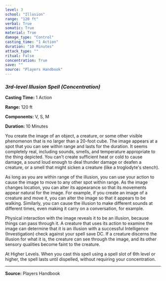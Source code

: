 ```yaml
---
level: 3
school: "Illusion"
range: "120 ft"
verbal: True
somatic: True
material: True
damage_type: "Control"
casting_time: "1 Action"
duration: "10 Minutes"
attack_type: ""
ritual: False
concentration: True
save: ""
source: "Players Handbook"
---
```


### *3rd-level Illusion Spell* *(Concentration)*

**Casting Time:** 1 Action

**Range:** 120 ft

**Components:** V, S, M

**Duration:** 10 Minutes

You create the image of an object, a creature, or some other visible phenomenon that is no larger than a 20-foot cube. The image appears at a spot that you can see within range and lasts for the duration. It seems completely real, including sounds, smells, and temperature appropriate to the thing depicted. You can't create sufficient heat or cold to cause damage, a sound loud enough to deal thunder damage or deafen a creature, or a smell that might sicken a creature (like a troglodyte's stench).
 
 As long as you are within range of the illusion, you can use your action to cause the image to move to any other spot within range. As the image changes location, you can alter its appearance so that its movements appear natural for the image. For example, if you create an image of a creature and move it, you can alter the image so that it appears to be walking. Similarly, you can cause the illusion to make different sounds at different times, even making it carry on a conversation, for example.
 
 Physical interaction with the image reveals it to be an illusion, because things can pass through it. A creature that uses its action to examine the image can determine that it is an illusion with a successful Intelligence (Investigation) check against your spell save DC. If a creature discerns the illusion for what it is, the creature can see through the image, and its other sensory qualities become faint to the creature.
 
 At Higher Levels. When you cast this spell using a spell slot of 6th level or higher, the spell lasts until dispelled, without requiring your concentration.

---
**Source:** Players Handbook

